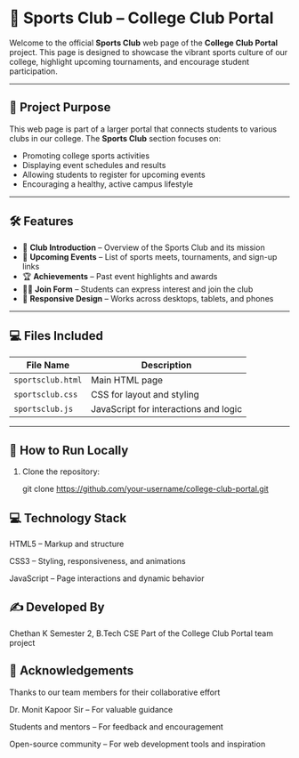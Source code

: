 # 🏅 Sports Club – College Club Portal

Welcome to the official **Sports Club** web page of the **College Club Portal** project. This page is designed to showcase the vibrant sports culture of our college, highlight upcoming tournaments, and encourage student participation.

---

## 🎯 Project Purpose

This web page is part of a larger portal that connects students to various clubs in our college. The **Sports Club** section focuses on:

- Promoting college sports activities  
- Displaying event schedules and results  
- Allowing students to register for upcoming events  
- Encouraging a healthy, active campus lifestyle  

---

## 🛠 Features

- 📰 **Club Introduction** – Overview of the Sports Club and its mission  
- 📅 **Upcoming Events** – List of sports meets, tournaments, and sign-up links  
- 🏆 **Achievements** – Past event highlights and awards  
- 🙋‍♂️ **Join Form** – Students can express interest and join the club  
- 📱 **Responsive Design** – Works across desktops, tablets, and phones  

---

## 💻 Files Included

| File Name           | Description                           |
|---------------------|---------------------------------------|
| `sportsclub.html`   | Main HTML page                        |
| `sportsclub.css`    | CSS for layout and styling            |
| `sportsclub.js`     | JavaScript for interactions and logic |

---

## 🚀 How to Run Locally

1. Clone the repository:

   
   git clone https://github.com/your-username/college-club-portal.git


## 💻 Technology Stack

HTML5 – Markup and structure

CSS3 – Styling, responsiveness, and animations

JavaScript – Page interactions and dynamic behavior

## ✍️ Developed By

Chethan K
Semester 2, B.Tech CSE
Part of the College Club Portal team project

## 🙏 Acknowledgements

Thanks to our team members for their collaborative effort

Dr. Monit Kapoor Sir – For valuable guidance

Students and mentors – For feedback and encouragement

Open-source community – For web development tools and inspiration
